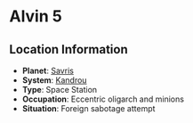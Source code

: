 # Alvin 5

## Location Information
- **Planet**: [Savris](../planet--savris.md)
- **System**: [Kandrou](../../../system--kandrou.md)
- **Type**: Space Station
- **Occupation**: Eccentric oligarch and minions
- **Situation**: Foreign sabotage attempt